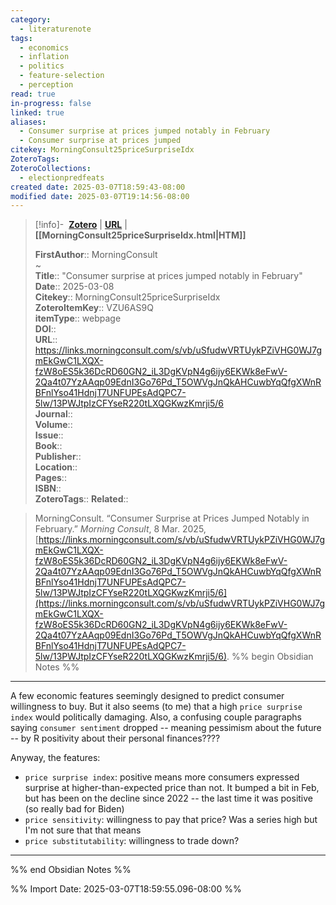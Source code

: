 ```yaml
---
category:
  - literaturenote
tags:
  - economics
  - inflation
  - politics
  - feature-selection
  - perception
read: true
in-progress: false
linked: true
aliases:
  - Consumer surprise at prices jumped notably in February
  - Consumer surprise at prices jumped
citekey: MorningConsult25priceSurpriseIdx
ZoteroTags: 
ZoteroCollections:
  - electionpredfeats
created date: 2025-03-07T18:59:43-08:00
modified date: 2025-03-07T19:14:56-08:00
---
```


> [!info]- &nbsp;[**Zotero**](zotero://select/library/items/VZU6AS9Q)   | [**URL**](https://links.morningconsult.com/s/vb/uSfudwVRTUykPZiVHG0WJ7gmEkGwC1LXQX-fzW8oES5k36DcRD60GN2_iL3DgKVpN4g6ijy6EKWk8eFwV-2Qa4t07YzAAqp09EdnI3Go76Pd_T5OWVgJnQkAHCuwbYqQfgXWnRBFnlYso41HdnjT7UNFUPEsAdQPC7-5lw/13PWJtpIzCFYseR220tLXQGKwzKmrji5/6) | **[[MorningConsult25priceSurpriseIdx.html|HTM]]**
>
> 
> 
> **FirstAuthor**:: MorningConsult  
~    
> **Title**:: "Consumer surprise at prices jumped notably in February"  
> **Date**:: 2025-03-08  
> **Citekey**:: MorningConsult25priceSurpriseIdx  
> **ZoteroItemKey**:: VZU6AS9Q  
> **itemType**:: webpage  
> **DOI**::   
> **URL**:: https://links.morningconsult.com/s/vb/uSfudwVRTUykPZiVHG0WJ7gmEkGwC1LXQX-fzW8oES5k36DcRD60GN2_iL3DgKVpN4g6ijy6EKWk8eFwV-2Qa4t07YzAAqp09EdnI3Go76Pd_T5OWVgJnQkAHCuwbYqQfgXWnRBFnlYso41HdnjT7UNFUPEsAdQPC7-5lw/13PWJtpIzCFYseR220tLXQGKwzKmrji5/6  
> **Journal**::   
> **Volume**::   
> **Issue**::   
> **Book**::   
> **Publisher**::   
> **Location**::    
> **Pages**::   
> **ISBN**::   
> **ZoteroTags**:: 
> **Related**:: 

> MorningConsult. “Consumer Surprise at Prices Jumped Notably in February.” _Morning Consult_, 8 Mar. 2025, [https://links.morningconsult.com/s/vb/uSfudwVRTUykPZiVHG0WJ7gmEkGwC1LXQX-fzW8oES5k36DcRD60GN2_iL3DgKVpN4g6ijy6EKWk8eFwV-2Qa4t07YzAAqp09EdnI3Go76Pd_T5OWVgJnQkAHCuwbYqQfgXWnRBFnlYso41HdnjT7UNFUPEsAdQPC7-5lw/13PWJtpIzCFYseR220tLXQGKwzKmrji5/6](https://links.morningconsult.com/s/vb/uSfudwVRTUykPZiVHG0WJ7gmEkGwC1LXQX-fzW8oES5k36DcRD60GN2_iL3DgKVpN4g6ijy6EKWk8eFwV-2Qa4t07YzAAqp09EdnI3Go76Pd_T5OWVgJnQkAHCuwbYqQfgXWnRBFnlYso41HdnjT7UNFUPEsAdQPC7-5lw/13PWJtpIzCFYseR220tLXQGKwzKmrji5/6).
%% begin Obsidian Notes %%
___

A few economic features seemingly designed to predict consumer willingness to buy.  But it also seems (to me) that a high `price surprise index` would politically damaging.  Also, a confusing couple paragraphs saying `consumer sentiment` dropped -- meaning pessimism about the future -- by R positivity about their personal finances????

Anyway, the features:

- `price surprise index`: positive means more consumers expressed surprise at higher-than-expected price than not.  It bumped a bit in Feb, but has been on the decline since 2022 -- the last time it was positive (so really bad for Biden)
- `price sensitivity`: willingness to pay that price?  Was a series high but I'm not sure that that means
- `price substitutability`: willingness to trade down?

___
%% end Obsidian Notes %%


%% Import Date: 2025-03-07T18:59:55.096-08:00 %%
